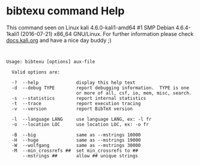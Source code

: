 # bibtexu command Help
 
 This command seen on Linux kali 4.6.0-kali1-amd64 #1 SMP Debian 4.6.4-1kali1 (2016-07-21) x86_64 GNU/Linux. For further information please check [docs.kali.org](docs.kali.org) and have a nice day buddy ;) 

~~~


Usage: bibtexu [options] aux-file

  Valid options are:

  -?  --help              display this help text
  -d  --debug TYPE        report debugging information.  TYPE is one
                          or more of all, csf, io, mem, misc, search.
  -s  --statistics        report internal statistics
  -t  --trace             report execution tracing
  -v  --version           report BibTeX version

  -l  --language LANG     use language LANG, ex: -l fr
  -o  --location LOC      use location LOC, ex: -o fr

  -B  --big               same as --mstrings 10000
  -H  --huge              same as --mstrings 19000
  -W  --wolfgang          same as --mstrings 30000
  -M  --min_crossrefs ##  set min_crossrefs to ##
      --mstrings ##       allow ## unique strings

~~~
